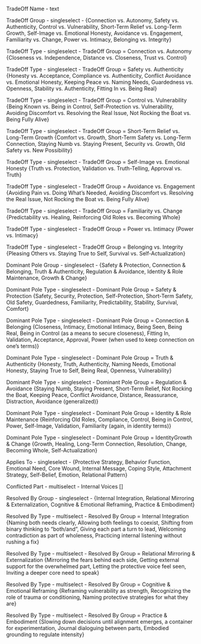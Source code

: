 TradeOff Name - text

TradeOff Group - singleselect - {Connection vs. Autonomy, Safety vs. Authenticity, Control vs. Vulnerability, Short-Term Relief vs. Long-Term Growth, Self-Image vs. Emotional Honesty, Avoidance vs. Engagement, Familiarity vs. Change, Power vs. Intimacy, Belonging vs. Integrity}

TradeOff Type - singleselect - TradeOff Group = Connection vs. Autonomy {Closeness vs. Independence, Distance vs. Closeness, Trust vs. Control}

TradeOff Type - singleselect - TradeOff Group = Safety vs. Authenticity {Honesty vs. Acceptance, Compliance vs. Authenticity, Conflict Avoidance vs. Emotional Honesty, Keeping Peace vs. Naming Needs, Guardedness vs. Openness, Stability vs. Authenticity, Fitting In vs. Being Real}

TradeOff Type - singleselect - TradeOff Group = Control vs. Vulnerability {Being Known vs. Being in Control, Self-Protection vs. Vulnerability, Avoiding Discomfort vs. Resolving the Real Issue, Not Rocking the Boat vs. Being Fully Alive}

TradeOff Type - singleselect - TradeOff Group = Short-Term Relief vs. Long-Term Growth {Comfort vs. Growth, Short-Term Safety vs. Long-Term Connection, Staying Numb vs. Staying Present, Security vs. Growth, Old Safety vs. New Possibility}

TradeOff Type - singleselect - TradeOff Group = Self-Image vs. Emotional Honesty {Truth vs. Protection, Validation vs. Truth-Telling, Approval vs. Truth}

TradeOff Type - singleselect - TradeOff Group = Avoidance vs. Engagement {Avoiding Pain vs. Doing What’s Needed, Avoiding Discomfort vs. Resolving the Real Issue, Not Rocking the Boat vs. Being Fully Alive}

TradeOff Type - singleselect - TradeOff Group = Familiarity vs. Change {Predictability vs. Healing, Reinforcing Old Roles vs. Becoming Whole}

TradeOff Type - singleselect - TradeOff Group = Power vs. Intimacy {Power vs. Intimacy}

TradeOff Type - singleselect - TradeOff Group = Belonging vs. Integrity {Pleasing Others vs. Staying True to Self, Survival vs. Self-Actualization}

Dominant Pole Group - singleselect - {Safety & Protection, Connection & Belonging, Truth & Authenticity, Regulation & Avoidance, Identity & Role Maintenance, Growth & Change}

Dominant Pole Type - singleselect - Dominant Pole Group = Safety & Protection {Safety, Security, Protection, Self-Protection, Short-Term Safety, Old Safety, Guardedness, Familiarity, Predictability, Stability, Survival, Comfort}

Dominant Pole Type - singleselect - Dominant Pole Group = Connection & Belonging {Closeness, Intimacy, Emotional Intimacy, Being Seen, Being Real, Being in Control (as a means to secure closeness), Fitting In, Validation, Acceptance, Approval, Power (when used to keep connection on one’s terms)}

Dominant Pole Type - singleselect - Dominant Pole Group = Truth & Authenticity {Honesty, Truth, Authenticity, Naming Needs, Emotional Honesty, Staying True to Self, Being Real, Openness, Vulnerability}

Dominant Pole Type - singleselect - Dominant Pole Group = Regulation & Avoidance {Staying Numb, Staying Present, Short-Term Relief, Not Rocking the Boat, Keeping Peace, Conflict Avoidance, Distance, Reassurance, Distraction, Avoidance (generalized)}

Dominant Pole Type - singleselect - Dominant Pole Group = Identity & Role Maintenance {Reinforcing Old Roles, Compliance, Control, Being in Control, Power, Self-Image, Validation, Familiarity (again, in identity terms)}

Dominant Pole Type - singleselect - Dominant Pole Group = IdentityGrowth & Change {Growth, Healing, Long-Term Connection, Resolution, Change, Becoming Whole, Self-Actualization}

Applies To - singleselect - {Protective Strategy, Behavior Function, Emotional Need, Core Wound, Internal Message, Coping Style, Attachment Strategy, Self-Belief, Emotion, Relational Pattern}

Conflicted Part - multiselect - Internal Voices []

Resolved By Group - singleselect - {Internal Integration, Relational Mirroring & Externalization, Cognitive & Emotional Reframing, Practice & Embodiment}

Resolved By Type - multiselect - Resolved By Group = Internal Integration {Naming both needs clearly, Allowing both feelings to coexist, Shifting from binary thinking to “both/and”, Giving each part a turn to lead, Welcoming contradiction as part of wholeness, Practicing internal listening without rushing a fix}

Resolved By Type - multiselect - Resolved By Group = Relational Mirroring & Externalization {Mirroring the fears behind each side, Getting external support for the overwhelmed part, Letting the protective voice feel seen, Inviting a deeper core need to speak}

Resolved By Type - multiselect - Resolved By Group = Cognitive & Emotional Reframing {Reframing vulnerability as strength, Recognizing the role of trauma or conditioning, Naming protective strategies for what they are}

Resolved By Type - multiselect - Resolved By Group = Practice & Embodiment {Slowing down decisions until alignment emerges,  a container for experimentation, Journal dialoguing between parts, Embodied grounding to regulate intensity}